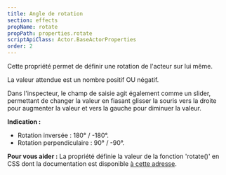 ```yaml
---
title: Angle de rotation
section: effects
propName: rotate
propPath: properties.rotate
scriptApiClass: Actor.BaseActorProperties
order: 2
---
```

Cette propriété permet de définir une rotation de l'acteur sur lui même.


La valeur attendue est un nombre positif OU négatif.

Dans l'inspecteur, le champ de saisie agit également comme un slider, permettant de changer la valeur en fiasant glisser la souris vers la droite pour augmenter la valeur et vers la gauche pour diminuer la valeur.

**Indication :**
- Rotation inversée : 180° / -180°.
- Rotation perpendiculaire : 90° / -90°.

**Pour vous aider :**
La propriété définie la valeur de la fonction 'rotate()' en CSS dont la documentation est disponible [à cette adresse](https://developer.mozilla.org/fr/docs/Web/CSS/transform-function/rotate()).